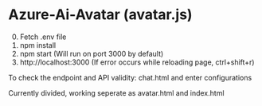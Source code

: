 # Azure-Ai-Avatar (avatar.js)

0. Fetch .env file
1. npm install
2. npm start (Will run on port 3000 by default)
3. http://localhost:3000 (If error occurs while reloading page, ctrl+shift+r)

To check the endpoint and API validity:
chat.html and enter configurations 

Currently divided, working seperate as avatar.html and index.html

